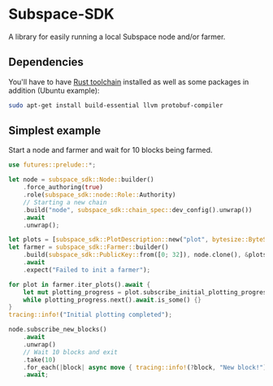# Subspace-SDK

<!--- TODO: Add docs-rs label (should we generate and host our own one?) --->

A library for easily running a local Subspace node and/or farmer.

## Dependencies

You'll have to have [Rust toolchain](https://rustup.rs/) installed as well as some packages in addition (Ubuntu example):
```bash
sudo apt-get install build-essential llvm protobuf-compiler
```

## Simplest example

Start a node and farmer and wait for 10 blocks being farmed.

```rust
use futures::prelude::*;

let node = subspace_sdk::Node::builder()
    .force_authoring(true)
    .role(subspace_sdk::node::Role::Authority)
    // Starting a new chain
    .build("node", subspace_sdk::chain_spec::dev_config().unwrap())
    .await
    .unwrap();

let plots = [subspace_sdk::PlotDescription::new("plot", bytesize::ByteSize::mb(100))];
let farmer = subspace_sdk::Farmer::builder()
    .build(subspace_sdk::PublicKey::from([0; 32]), node.clone(), &plots)
    .await
    .expect("Failed to init a farmer");

for plot in farmer.iter_plots().await {
    let mut plotting_progress = plot.subscribe_initial_plotting_progress().await;
    while plotting_progress.next().await.is_some() {}
}
tracing::info!("Initial plotting completed");

node.subscribe_new_blocks()
    .await
    .unwrap()
    // Wait 10 blocks and exit
    .take(10)
    .for_each(|block| async move { tracing::info!(?block, "New block!") })
    .await;
```
